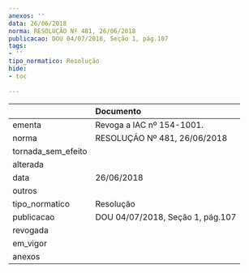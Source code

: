 ```yaml
---
anexos: ''
data: 26/06/2018
norma: RESOLUÇÃO Nº 481, 26/06/2018
publicacao: DOU 04/07/2018, Seção 1, pág.107
tags:
- ''
tipo_normatico: Resolução
hide: 
- toc 
 
---
```


|                    | Documento                        |
|:-------------------|:---------------------------------|
| ementa             | Revoga a IAC nº 154-1001.        |
| norma              | RESOLUÇÃO Nº 481, 26/06/2018     |
| tornada_sem_efeito |                                  |
| alterada           |                                  |
| data               | 26/06/2018                       |
| outros             |                                  |
| tipo_normatico     | Resolução                        |
| publicacao         | DOU 04/07/2018, Seção 1, pág.107 |
| revogada           |                                  |
| em_vigor           |                                  |
| anexos             |                                  |